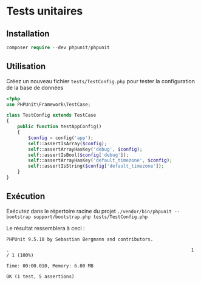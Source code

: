 # Tests unitaires

## Installation

```php
composer require --dev phpunit/phpunit
```

## Utilisation
Créez un nouveau fichier `tests/TestConfig.php` pour tester la configuration de la base de données
```php
<?php
use PHPUnit\Framework\TestCase;

class TestConfig extends TestCase
{
    public function testAppConfig()
    {
        $config = config('app');
        self::assertIsArray($config);
        self::assertArrayHasKey('debug', $config);
        self::assertIsBool($config['debug']);
        self::assertArrayHasKey('default_timezone', $config);
        self::assertIsString($config['default_timezone']);
    }
}
```

## Exécution
Exécutez dans le répertoire racine du projet `./vendor/bin/phpunit --bootstrap support/bootstrap.php tests/TestConfig.php`

Le résultat ressemblera à ceci :
```
PHPUnit 9.5.10 by Sebastian Bergmann and contributors.

.                                                                   1 / 1 (100%)

Time: 00:00.010, Memory: 6.00 MB

OK (1 test, 5 assertions)
```
